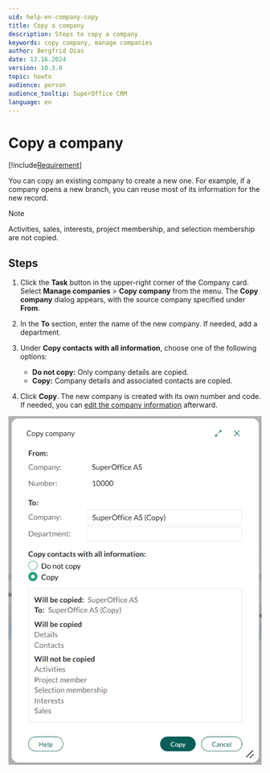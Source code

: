 ```yaml
---
uid: help-en-company-copy
title: Copy a company
description: Steps to copy a company
keywords: copy company, manage companies
author: Bergfrid Dias
date: 12.16.2024
version: 10.3.8
topic: howto
audience: person
audience_tooltip: SuperOffice CRM
language: en
---
```


# Copy a company

[!include[Requirement](../../learn/includes/note-req-manage-entities.md)]

You can copy an existing company to create a new one. For example, if a company opens a new branch, you can reuse most of its information for the new record.

> [!NOTE]
> Activities, sales, interests, project membership, and selection membership are not copied.

## Steps

1. Click the **Task** button <i class="ph ph-dots-three-circle-vertical" aria-hidden="true"></i> in the upper-right corner of the Company card.
    Select **Manage companies** > **Copy company** from the menu.
    The **Copy company** dialog appears, with the source company specified under **From**.

1. In the **To** section, enter the name of the new company. If needed, add a department.

1. Under **Copy contacts with all information**, choose one of the following options:

    * **Do not copy:** Only company details are copied.
    * **Copy:** Company details and associated contacts are copied.

1. Click **Copy**. The new company is created with its own number and code. If needed, you can [edit the company information][2] afterward.

![Copy company dialog showing options to name the new company, add a department, and choose whether to copy contacts. -screenshot][img3]

<!-- Referenced links -->
[2]: edit.md

<!-- Referenced images -->
[img3]: ../../../media/loc/en/company/copy-company.png

